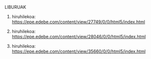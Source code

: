 LIBURUAK

1. hiruhilekoa: https://epe.edebe.com/content/view/27749/0/0/html5/index.html

2. hiruhilekoa: https://epe.edebe.com/content/view/28046/0/0/html5/index.html

3. hiruhilekoa: https://epe.edebe.com/content/view/35660/0/0/html5/index.html

